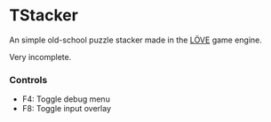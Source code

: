 # TStacker

An simple old-school puzzle stacker made in the [LÖVE](https://www.love2d.org) game engine.

Very incomplete.

### Controls

- F4: Toggle debug menu
- F8: Toggle input overlay
